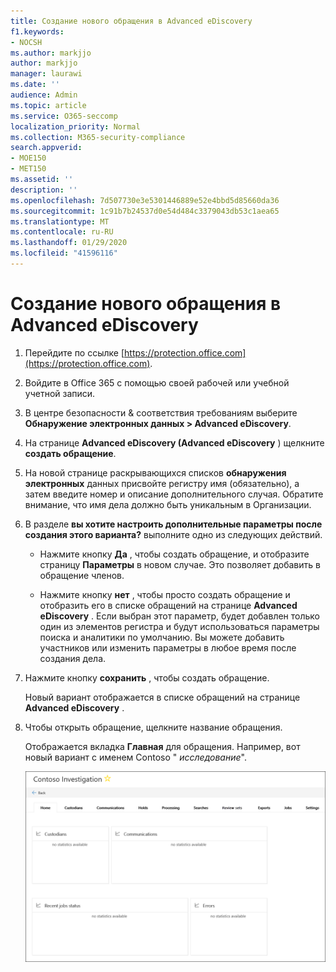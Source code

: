 ```yaml
---
title: Создание нового обращения в Advanced eDiscovery
f1.keywords:
- NOCSH
ms.author: markjjo
author: markjjo
manager: laurawi
ms.date: ''
audience: Admin
ms.topic: article
ms.service: O365-seccomp
localization_priority: Normal
ms.collection: M365-security-compliance
search.appverid:
- MOE150
- MET150
ms.assetid: ''
description: ''
ms.openlocfilehash: 7d507730e3e5301446889e52e4bbd5d85660da36
ms.sourcegitcommit: 1c91b7b24537d0e54d484c3379043db53c1aea65
ms.translationtype: MT
ms.contentlocale: ru-RU
ms.lasthandoff: 01/29/2020
ms.locfileid: "41596116"
---
```

# <a name="create-a-new-case-in-advanced-ediscovery"></a>Создание нового обращения в Advanced eDiscovery  

1. Перейдите по ссылке [https://protection.office.com](https://protection.office.com).
    
2. Войдите в Office 365 с помощью своей рабочей или учебной учетной записи.
    
3. В центре безопасности & соответствия требованиям выберите **Обнаружение электронных данных > Advanced eDiscovery**.
 
4. На странице **Advanced eDiscovery (Advanced eDiscovery** ) щелкните **создать обращение**.
    
5. На новой странице раскрывающихся списков **обнаружения электронных** данных присвойте регистру имя (обязательно), а затем введите номер и описание дополнительного случая. Обратите внимание, что имя дела должно быть уникальным в Организации.

6. В разделе **вы хотите настроить дополнительные параметры после создания этого варианта?** выполните одно из следующих действий.

    - Нажмите кнопку **Да** , чтобы создать обращение, и отобразите страницу **Параметры** в новом случае. Это позволяет добавить в обращение членов.
    
    - Нажмите кнопку **нет** , чтобы просто создать обращение и отобразить его в списке обращений на странице **Advanced eDiscovery** . Если выбран этот параметр, будет добавлен только один из элементов регистра и будут использоваться параметры поиска и аналитики по умолчанию. Вы можете добавить участников или изменить параметры в любое время после создания дела.

7. Нажмите кнопку **сохранить** , чтобы создать обращение.

    Новый вариант отображается в списке обращений на странице **Advanced eDiscovery** . 

8. Чтобы открыть обращение, щелкните название обращения. 

    Отображается вкладка **Главная** для обращения. Например, вот новый вариант с именем Contoso " *исследование*".

    ![Вкладка "Главная" для нового случая в Advanced eDiscovery](media/newAeDcase.png)
